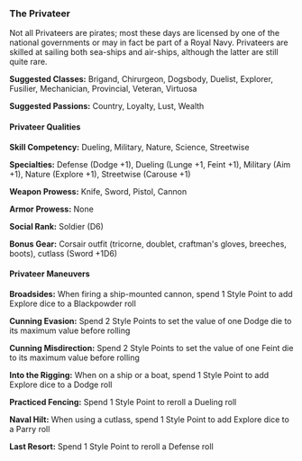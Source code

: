 ### The Privateer 

Not all Privateers are pirates; most these days are licensed by one of
the national governments or may in fact be part of a Royal Navy.
Privateers are skilled at sailing both sea-ships and air-ships, although
the latter are still quite rare.

**Suggested Classes:** Brigand, Chirurgeon, Dogsbody, Duelist, Explorer,
Fusilier, Mechanician, Provincial, Veteran, Virtuosa

**Suggested Passions:** Country, Loyalty, Lust, Wealth

#### Privateer Qualities

**Skill Competency:** Dueling, Military, Nature, Science, Streetwise

**Specialties:** Defense (Dodge +1), Dueling (Lunge +1, Feint +1),
Military (Aim +1), Nature (Explore +1), Streetwise (Carouse +1)

**Weapon Prowess:** Knife, Sword, Pistol, Cannon

**Armor Prowess:** None

**Social Rank:** Soldier (D6)

**Bonus Gear:** Corsair outfit (tricorne, doublet, craftman's gloves,
breeches, boots), cutlass (Sword +1D6)

#### Privateer Maneuvers

**Broadsides:** When firing a ship-mounted cannon, spend 1 Style Point
to add Explore dice to a Blackpowder roll

**Cunning Evasion:** Spend 2 Style Points to set the value of one Dodge
die to its maximum value before rolling

**Cunning Misdirection:** Spend 2 Style Points to set the value of one
Feint die to its maximum value before rolling

**Into the Rigging:** When on a ship or a boat, spend 1 Style Point to
add Explore dice to a Dodge roll

****Practiced Fencing**:** Spend 1 Style Point to reroll a Dueling roll

**Naval Hilt:** When using a cutlass, spend 1 Style Point to add Explore
dice to a Parry roll

**Last Resort:** Spend 1 Style Point to reroll a Defense roll

